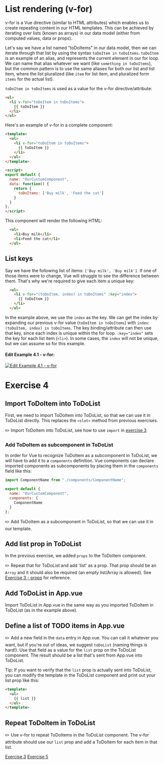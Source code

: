 # List rendering (v-for)
v-for is a Vue directive (similar to HTML attributes) which enables us to create repeating content in our HTML templates. This can be achieved by iterating over lists (known as arrays) in our data model (either from computed values, data or props).

Let's say we have a list named "toDoItems" in our data model, then we can iterate through that list by using the syntax `toDoItem in toDoItems`. `toDoItem` is an example of an alias, and represents the current element in our for loop. We can name that alias whatever we want (like `something in toDoItems`), but the common pattern is to use the same aliases for both our list and list item, where the list pluralized (like `item` for list item, and pluralized form `items` for the actual list).

`toDoItem in toDoItems` is used as a value for the v-for directive/attribute:

```html
<ul>
  <li v-for="toDoItem in toDoItems">
    {{ toDoItem }}
  </li>
</ul>
```

Here's an example of v-for in a complete component:
```html
<template>
  <ul>
    <li v-for="toDoItem in toDoItems">
      {{ toDoItem }}
    </li>
  </ul>
</template>

<script>
export default {
  name: "OurCustomComponent",
  data: function() {
    return {
      toDoItems: ['Buy milk', 'Feed the cat']
    }
  }
};
</script>
```

This component will render the following HTML:
```html
  <ul>
    <li>Buy milk</li>
    <li>Feed the cat</li>
  </ul>
```

## List keys
Say we have the following list of items: `['Buy milk', 'Buy milk']`. If one of those items were to change, Vue will struggle to see the difference between them. That's why we're required to give each item a unique key:

```html
  <ul>
    <li v-for="(toDoItem, index) in toDoItems" :key="index">
      {{ toDoItem }}
    </li>
  </ul>
```

In the example above, we use the `index` as the key. We can get the index by expanding our previous v-for value (`toDoItem in toDoItems`) with `index`: `(toDoItem, index) in toDoItems`. The key binding/attribute can then use that key, since each index is unique within the for loop. `:key="index"` sets the key for each list item (`<li>`). In some cases, the `index` will not be unique, but we can assume so for this example.

#### Edit Example 4.1 - v-for:
[![Edit Example 4.1 - v-for](https://codesandbox.io/static/img/play-codesandbox.svg)](https://codesandbox.io/s/example-v-for-3hqlg?fontsize=14&module=%2Fsrc%2FApp.vue)

# Exercise 4
## Import ToDoItem into ToDoList
First, we need to import ToDoItem into ToDoList, so that we can use it in ToDoList directly. This replaces the `<slot>` method from previous exercises. 

:pencil2: Import ToDoItem into ToDoList, see how to use `import` in [exercise 3](exercise-3/)

### Add ToDoItem as subcomponent in ToDoList
In order for Vue to recognize ToDoItem as a subcomponent in ToDoList, we will have to add it to a `components` definition. Vue components can declare imported components as subcomponents by placing them in the `components` field like this:

```javascript
import ComponentName from "./components/ComponentName";

export default {
  name: "OurCustomComponent",
  components: {
    ComponentName
  }
};
```

:pencil2: Add ToDoItem as a subcomponent in ToDoList, so that we can use it in our template.

## Add list prop in ToDoList
In the previous exercise, we added `props` to the ToDoItem component.

:pencil2: Repeat that for ToDoList and add 'list' as a prop. That prop should be an `Array` and it should also be required (an empty list/Array is allowed). See [Exercise 3 - props](exercise-3/) for reference. 

## Add ToDoList in App.vue
Import ToDoList in App.vue in the same way as you imported ToDoItem in ToDoList (as in the example above).

## Define a list of TODO items in App.vue
:pencil2: Add a new field in the `data` entry in App.vue. You can call it whatever you want, but if you're out of ideas, we suggest `toDoList` (naming things is hard!). Use that field as a value for the `list` prop on the ToDoList component. The result should be a list that's sent from App.vue into ToDoList.

Tip: If you want to verify that the `list` prop is actually sent into ToDoList, you can modify the template in the ToDoList component and print out your list prop like this:

```html
<template>
  <ul>
    {{ list }}
  </ul>
</template>
```

## Repeat ToDoItem in ToDoList
:pencil2: Use v-for to repeat ToDoItems in the ToDoList component. The v-for attribute should use our `list` prop and add a ToDoItem for each item in that list. 

[Exercise 3](/exercise-3/)
[Exercise 5](/exercise-5/)